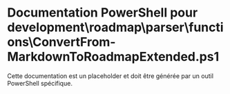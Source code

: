 # Documentation PowerShell pour development\roadmap\parser\functions\ConvertFrom-MarkdownToRoadmapExtended.ps1

Cette documentation est un placeholder et doit être générée par un outil PowerShell spécifique.
